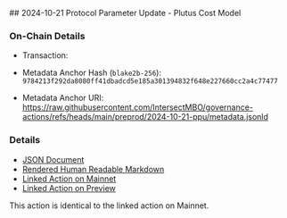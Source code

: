 ## 2024-10-21 Protocol Parameter Update - Plutus Cost Model

### On-Chain Details

- Transaction:

- Metadata Anchor Hash (`blake2b-256`): `9784213f292da8080ff41dbadcd5e185a301394832f648e227660cc2a4c77477`
- Metadata Anchor URI: <https://raw.githubusercontent.com/IntersectMBO/governance-actions/refs/heads/main/preprod/2024-10-21-ppu/metadata.jsonld>

### Details

- [JSON Document](./metadata.jsonld)
- [Rendered Human Readable Markdown](./metadata.jsonld.md)
- [Linked Action on Mainnet](../../mainnet/2024-10-21-ppu/)
- [Linked Action on Preview](../../preview/2024-10-21-ppu/)

This action is identical to the linked action on Mainnet.
